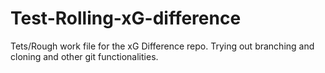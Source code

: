 # Test-Rolling-xG-difference
Tets/Rough work file for the xG  Difference repo. Trying out branching and cloning and other git functionalities.
